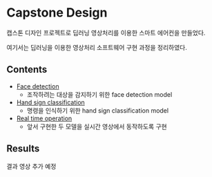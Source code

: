 # Capstone Design
캡스톤 디자인 프로젝트로 딥러닝 영상처리를 이용한 스마트 에어컨을 만들었다.

여기서는 딥러닝을 이용한 영상처리 소프트웨어 구현 과정을 정리하였다.

## Contents
- [Face detection](./FaceDetection)
  - 조작하려는 대상을 감지하기 위한 face detection model
- [Hand sign classification](./HandSignClassification)
  - 명령을 인식하기 위한 hand sign classification model
- [Real time operation](./RealTimeOperation)
  - 앞서 구현한 두 모델을 실시간 영상에서 동작하도록 구현

## Results

결과 영상 추가 예정